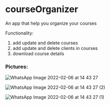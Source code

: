 # courseOrganizer

An app that help you organize your courses

Functionality:
  1. add update and delete courses
  2. add update and delete clients in courses
  3. download course details
  
 ### Pictures:

![WhatsApp Image 2022-02-06 at 14 43 27](https://user-images.githubusercontent.com/77095122/152681393-2f2f28c2-3cdd-4c16-bfe3-2b18136e6a96.jpeg)

![WhatsApp Image 2022-02-06 at 14 43 27 (2)](https://user-images.githubusercontent.com/77095122/152681410-a76b8293-0180-4cec-92c9-59efe49f6f70.jpeg)

![WhatsApp Image 2022-02-06 at 14 43 27 (1)](https://user-images.githubusercontent.com/77095122/152681412-d5d75aa2-db2c-4b65-a86d-9ffa85162de6.jpeg)
